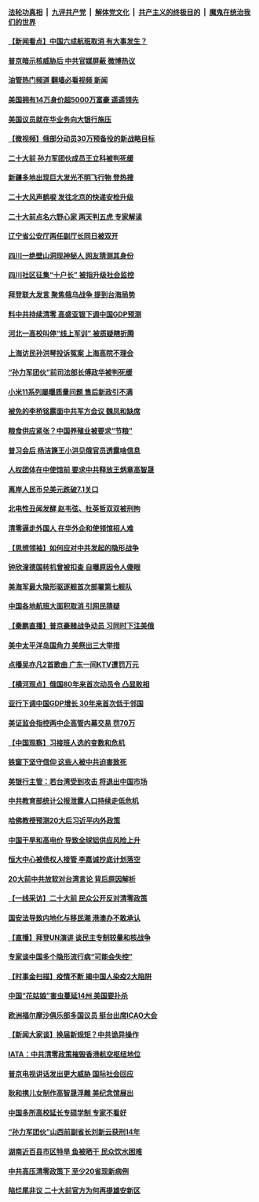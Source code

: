 ####  [法轮功真相](../../../../basic/blob/master/README.md?t=09230131) &nbsp;|&nbsp; [九评共产党](../../../../9ping.md/blob/master/README.md?t=09230131) &nbsp;|&nbsp; [解体党文化](../../../../jtdwh.md/blob/master/README.md?t=09230131)  &nbsp;|&nbsp; [共产主义的终极目的](../../../../gczydzjmd.md/blob/master/README.md?t=09230131) &nbsp;|&nbsp; [魔鬼在统治我们的世界](../../../../mgztzwmdsj.md/blob/master/README.md?t=09230131) 

#### [【新闻看点】中国六成航班取消 有大事发生？](../pages/nsc413/n13830024.md?t=09230131) 

#### [普京暗示核威胁后 中共官媒屏蔽 微博热议](../pages/nsc413/n13830586.md?t=09230131) 

#### [油管热门频道 翻墙必看视频 新闻](http://45.76.130.85:81/youtube.html?09230131)

#### [美国拥有14万身价超5000万富豪 遥遥领先](../pages/nsc413/n13830515.md?t=09230131) 

#### [美国议员就在华业务向大银行施压](../pages/nsc413/n13830452.md?t=09230131) 

#### [【微视频】俄部分动员30万预备役的新战略目标](../pages/nsc413/n13830550.md?t=09230131) 

#### [二十大前 孙力军团伙成员王立科被判死缓](../pages/nsc413/n13830369.md?t=09230131) 

#### [新疆多地出现巨大发光不明飞行物 登热搜](../pages/nsc413/n13830445.md?t=09230131) 

#### [二十大风声鹤唳 发往北京的快递安检升级](../pages/nsc413/n13830358.md?t=09230131) 

#### [二十大前点名六野心家 两天判五虎 专家解读](../pages/nsc413/n13830330.md?t=09230131) 

#### [辽宁省公安厅两任副厅长同日被双开](../pages/nsc413/n13830356.md?t=09230131) 

#### [四川一绝壁山洞现神秘人 网友猜测其身份](../pages/nsc413/n13830357.md?t=09230131) 

#### [四川社区征集“十户长” 被指升级社会监控](../pages/nsc413/n13829796.md?t=09230131) 

#### [拜登联大发言 聚焦俄乌战争 提到台海局势](../pages/nsc413/n13830351.md?t=09230131) 

#### [料中共持续清零 高盛亚银下调中国GDP预测](../pages/nsc413/n13830304.md?t=09230131) 

#### [河北一高校叫停“线上军训” 被质疑瞎折腾](../pages/nsc413/n13830268.md?t=09230131) 

#### [上海访民孙洪琴投诉冤案 上海高院不理会](../pages/nsc413/n13830181.md?t=09230131) 

#### [“孙力军团伙”前司法部长傅政华被判死缓](../pages/nsc413/n13830058.md?t=09230131) 

#### [小米11系列屡曝质量问题 售后新政引不满](../pages/nsc413/n13830172.md?t=09230131) 

#### [被免的李桥铭露面中共军方会议 魏凤和缺席](../pages/nsc413/n13830059.md?t=09230131) 

#### [粮食供应紧张？中国养殖业被要求“节粮”](../pages/nsc413/n13830088.md?t=09230131) 

#### [普习会后 杨洁篪王小洪见俄官员透露啥信息](../pages/nsc413/n13829972.md?t=09230131) 

#### [人权团体在中使馆前 要求中共释放王炳章高智晟](../pages/nsc413/n13830116.md?t=09230131) 

#### [离岸人民币兑美元跌破7.1关口](../pages/nsc413/n13830040.md?t=09230131) 


#### [北电性丑闻发酵 赵韦弦、杜英哲双双被刑拘](../pages/nsc413/n13829967.md?t=09230131) 

#### [清零逼走外国人 在华外企和使领馆招人难](../pages/nsc413/n13829979.md?t=09230131) 

#### [【思想领袖】如何应对中共发起的隐形战争](../pages/nsc413/n13810274.md?t=09230131) 

#### [钟欣潼德国转机曾被扣查 自曝原因令人傻眼](../pages/nsc413/n13829904.md?t=09230131) 

#### [美海军最大隐形驱逐舰首次部署第七舰队](../pages/nsc413/n13829845.md?t=09230131) 

#### [中国各地航班大面积取消 引网民猜疑](../pages/nsc413/n13829873.md?t=09230131) 

#### [【秦鹏直播】普京豪赌战争动员 习同时下注美俄](../pages/nsc413/n13829889.md?t=09230131) 

#### [美中太平洋岛国角力 美祭出三大举措](../pages/nsc413/n13829861.md?t=09230131) 

#### [点播吴亦凡2首歌曲 广东一间KTV遭罚万元](../pages/nsc413/n13829878.md?t=09230131) 

#### [【横河观点】俄国80年来首次动员令 凸显败相](../pages/nsc413/n13829734.md?t=09230131) 

#### [亚行下调中国GDP增长 30年来首次低于邻国](../pages/nsc413/n13825101.md?t=09230131) 

#### [美证监会指控两中企高管内幕交易 罚70万](../pages/nsc413/n13829866.md?t=09230131) 

#### [【中国观察】习接班人选的变数和危机](../pages/nsc413/n13829685.md?t=09230131) 

#### [铁窗下坚守信仰 这些人被中共迫害致死](../pages/nsc413/n13828898.md?t=09230131) 

#### [美银行主管：若台湾受到攻击 将退出中国市场](../pages/nsc413/n13829852.md?t=09230131) 

#### [中共教育部统计公报泄露人口持续走低危机](../pages/nsc413/n13829463.md?t=09230131) 

#### [哈佛教授预测20大后习近平内外政策](../pages/nsc413/n13829176.md?t=09230131) 

#### [中国干旱和高电价 导致全球铝供应风险上升](../pages/nsc413/n13829477.md?t=09230131) 

#### [恒大中心被债权人接管 李嘉诚抄底计划落空](../pages/nsc413/n13829503.md?t=09230131) 

#### [20大前中共放软对台湾言论 背后原因解析](../pages/nsc413/n13829842.md?t=09230131) 

#### [【一线采访】二十大前 民众公开反对清零政策](../pages/nsc413/n13829612.md?t=09230131) 

#### [国安法导致内地化与移民潮 港澳办不敢承认](../pages/nsc413/n13829806.md?t=09230131) 

#### [【直播】拜登UN演讲 谈民主专制较量和核战争](../pages/nsc413/n13829827.md?t=09230131) 

#### [专家谈中国多个隐形流行病“可能会失控”](../pages/nsc413/n13829808.md?t=09230131) 

#### [【时事金扫描】疫情不断 揭中国人染疫2大陷阱](../pages/nsc413/n13829333.md?t=09230131) 

#### [中国“花姑娘”害虫蔓延14州 美国要扑杀](../pages/nsc413/n13829751.md?t=09230131) 

#### [欧洲福尔摩沙俱乐部多国议员 挺台出席ICAO大会](../pages/nsc413/n13829791.md?t=09230131) 

#### [【新闻大家谈】换届新规矩？中共诡异操作](../pages/nsc413/n13829747.md?t=09230131) 

#### [IATA：中共清零政策摧毁香港航空枢纽地位](../pages/nsc413/n13829669.md?t=09230131) 

#### [普京电视讲话发出更大威胁 国际社会回应](../pages/nsc413/n13829615.md?t=09230131) 

#### [耿和携儿女制作高智晟浮雕 美纪念馆展出](../pages/nsc413/n13829624.md?t=09230131) 

#### [中国多所高校延长专硕学制 专家不看好](../pages/nsc413/n13829661.md?t=09230131) 

#### [“孙力军团伙”山西前副省长刘新云获刑14年](../pages/nsc413/n13829619.md?t=09230131) 

#### [湖南近百县市区特旱 鱼被晒干 民众饮水困难](../pages/nsc413/n13829599.md?t=09230131) 

#### [中共高压清零政策下 至少20省现新病例](../pages/nsc413/n13829611.md?t=09230131) 

#### [陷烂尾非议 二十大前官方为何再提雄安新区](../pages/nsc413/n13829586.md?t=09230131) 

<img src='http://gfw-breaker.win/goodnews/indexes/nsc413.md' width='0px' height='0px'/>
